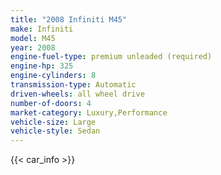 ```yaml
---
title: "2008 Infiniti M45"
make: Infiniti
model: M45
year: 2008
engine-fuel-type: premium unleaded (required)
engine-hp: 325
engine-cylinders: 8
transmission-type: Automatic
driven-wheels: all wheel drive
number-of-doors: 4
market-category: Luxury,Performance
vehicle-size: Large
vehicle-style: Sedan
---
```


{{< car_info >}}
